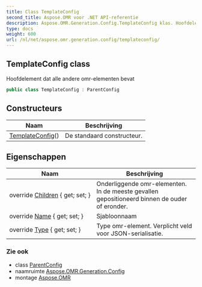 ```yaml
---
title: Class TemplateConfig
second_title: Aspose.OMR voor .NET API-referentie
description: Aspose.OMR.Generation.Config.TemplateConfig klas. Hoofdelement dat alle andere omrelementen bevat
type: docs
weight: 600
url: /nl/net/aspose.omr.generation.config/templateconfig/
---
```

## TemplateConfig class

Hoofdelement dat alle andere omr-elementen bevat

```csharp
public class TemplateConfig : ParentConfig
```

## Constructeurs

| Naam | Beschrijving |
| --- | --- |
| [TemplateConfig](templateconfig/)() | De standaard constructeur. |

## Eigenschappen

| Naam | Beschrijving |
| --- | --- |
| override [Children](../../aspose.omr.generation.config/templateconfig/children/) { get; set; } | Onderliggende omr-elementen. In de meeste gevallen gepositioneerd binnen de ouder of eronder. |
| override [Name](../../aspose.omr.generation.config/templateconfig/name/) { get; set; } | Sjabloonnaam |
| override [Type](../../aspose.omr.generation.config/templateconfig/type/) { get; set; } | Type omr-element. Verplicht veld voor JSON-serialisatie. |

### Zie ook

* class [ParentConfig](../parentconfig/)
* naamruimte [Aspose.OMR.Generation.Config](../../aspose.omr.generation.config/)
* montage [Aspose.OMR](../../)


